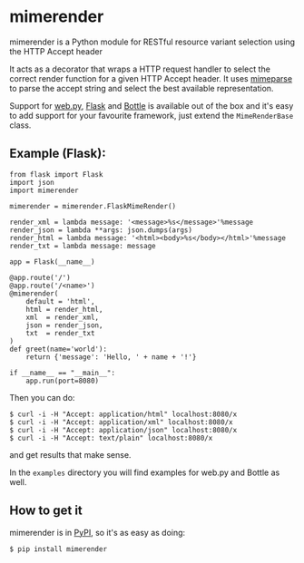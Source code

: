 # mimerender

mimerender is a Python module for RESTful resource variant selection using the HTTP Accept header

It acts as a decorator that wraps a HTTP request handler to select the correct render function for a given HTTP Accept header. It uses [mimeparse](http://code.google.com/p/mimeparse) to parse the accept string and select the best available representation.

Support for [web.py](http://webpy.org), [Flask](http://flask.pocoo.org) and [Bottle](http://bottlepy.org) is available out of the box and it's easy to add support for your favourite framework, just extend the `MimeRenderBase` class.

## Example (Flask):

    from flask import Flask
    import json
    import mimerender

    mimerender = mimerender.FlaskMimeRender()

    render_xml = lambda message: '<message>%s</message>'%message
    render_json = lambda **args: json.dumps(args)
    render_html = lambda message: '<html><body>%s</body></html>'%message
    render_txt = lambda message: message

    app = Flask(__name__)

    @app.route('/')
    @app.route('/<name>')
    @mimerender(
        default = 'html',
        html = render_html,
        xml  = render_xml,
        json = render_json,
        txt  = render_txt
    )
    def greet(name='world'):
        return {'message': 'Hello, ' + name + '!'}

    if __name__ == "__main__":
        app.run(port=8080)

Then you can do:

    $ curl -i -H "Accept: application/html" localhost:8080/x
    $ curl -i -H "Accept: application/xml" localhost:8080/x
    $ curl -i -H "Accept: application/json" localhost:8080/x
    $ curl -i -H "Accept: text/plain" localhost:8080/x

and get results that make sense.

In the `examples` directory you will find examples for web.py and Bottle as well.

## How to get it

mimerender is in [PyPI](http://pypi.python.org/pypi/mimerender), so it's as easy as doing:

    $ pip install mimerender

